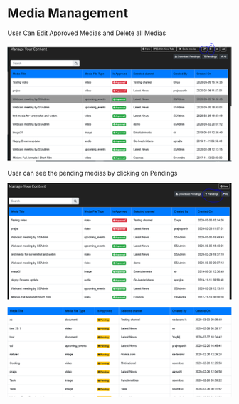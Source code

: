# Media Management

User Can Edit Approved Medias and Delete all Medias

![](../.gitbook/assets/image%20%28222%29.png)

User can see the pending medias by clicking on Pendings

![](../.gitbook/assets/image%20%2870%29.png)

![](../.gitbook/assets/image%20%28231%29.png)



